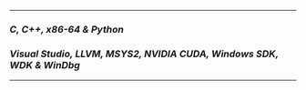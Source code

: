 ---------------------

 ### ___C, C++, x86-64 & Python___              
 ### ___Visual Studio, LLVM, MSYS2, NVIDIA CUDA, Windows SDK, WDK & WinDbg___
 
----------------------

